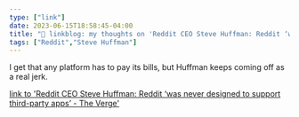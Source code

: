 ```yaml
---
type: ["link"]
date: 2023-06-15T18:58:45-04:00
title: "🔗 linkblog: my thoughts on 'Reddit CEO Steve Huffman: Reddit ‘was never designed to support third-party apps’ - The Verge'"
tags: ["Reddit","Steve Huffman"]
---
```

I get that any platform has to pay its bills, but Huffman keeps coming off as a real jerk.  
 

[link to 'Reddit CEO Steve Huffman: Reddit ‘was never designed to support third-party apps’ - The Verge'](https://www.theverge.com/2023/6/15/23762501/reddit-ceo-steve-huffman-interview-protests-blackout)
